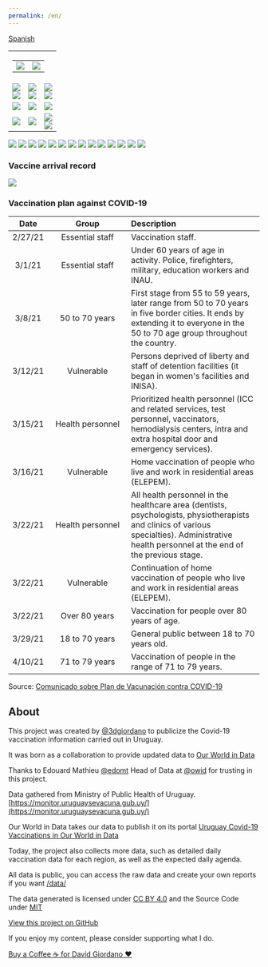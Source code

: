 ```yaml
---
permalink: /en/
---
```

<div id="lang_selector">
  <a href="/">Spanish</a>
</div>
<!-- ShareThis BEGIN --><div class="sharethis-inline-share-buttons"></div><!-- ShareThis END -->
<!-- 
<br><br>
<table>
  <tr>
    <td align="center">
      <img src="https://raw.githubusercontent.com/3dgiordano/covid-19-uy-vacc-data/main/web/maintenance.jpg" width="50%">
    </td>
    <td>
      Currently there are problems in the data provided by the ministry of public health.<br>
      As soon as they solve your problems, the data will be updated automatically.
    </td>
  </tr>
</table>
-->
<table id="dashboard">
  <tr>
    <td align="right" colspan=3>
      <table id="date_header">
        <tr>
          <td align="right">
            <img src="/web/charts/857919432.png">
          </td>
          <td align="center">
            <img src="/web/charts/851362461.png">
          </td>
        </tr>
      </table>
    </td>
  </tr>
  <tr>
    <td align="center">
      <img src="/web/charts/1329486679.png">
      <br>
      <img src="/web/charts/1720013265.png">
    </td>
    <td align="center">
      <img src="/web/charts/827148403.png">
      <br>
      <img src="/web/charts/1848022003.png">
    </td>
    <td align="center">
      <img src="/web/charts/2077796175.png">
      <br>
      <img src="/web/charts/1978363820.png">
    </td>
  </tr>
  <tr>
    <td align="center">
      <img src="/web/charts/1038688506.png">
    </td>
    <td align="center">
      <img src="/web/charts/603335823.png">
    </td>
    <td align="center">
      <img src="/web/charts/1683681566.png">
    </td>
  </tr>
  <tr>
    <td align="center">
      <img src="/web/charts/2063902375.png">
    </td>
    <td align="center">
      <img src="/web/charts/1821951025.png">
    </td>
    <td align="center">
      <img src="/web/charts/1939554456.png"><br>
      <img src="/web/charts/744871918.png">
    </td>
  </tr>
</table>

<img src="/web/charts/1201195179.png">

<img src="/web/charts/574263984.png">

<img src="/web/charts/1322547223.png">

<img src="/web/charts/731574492.png">

<img src="/web/charts/842189614.png">

<img src="/web/charts/1047100711.png">

<img src="/web/charts/132326038.png">

<img src="/web/charts/122662822.png">

<img src="/web/charts/987529461.png">

<img src="/web/charts/454080210.png">

<img src="/web/charts/105471492.png">

<img src="/web/charts/2095693594.png">

<img src="/web/charts/4849953.png">

<img src="/web/charts/1189791692.png">

### Vaccine arrival record

<img src="/web/charts/648030237.png">

### Vaccination plan against COVID-19

| **Date**  | &nbsp;&nbsp;&nbsp;&nbsp;&nbsp;&nbsp;&nbsp;&nbsp;&nbsp;&nbsp;&nbsp;**Group**&nbsp;&nbsp;&nbsp;&nbsp;&nbsp;&nbsp;&nbsp;&nbsp;&nbsp;&nbsp;&nbsp; | **Description** |
| :----: | :----: | :----------- |
| 2/27/21 | Essential staff | Vaccination staff. | 
| 3/1/21 | Essential staff | Under 60 years of age in activity. Police, firefighters, military, education workers and INAU.|
| 3/8/21 | 50 to 70 years | First stage from 55 to 59 years, later range from 50 to 70 years in five border cities. It ends by extending it to everyone in the 50 to 70 age group throughout the country.|
| 3/12/21 | Vulnerable | Persons deprived of liberty and staff of detention facilities (it began in women's facilities and INISA).|
| 3/15/21 | Health personnel | Prioritized health personnel (ICC and related services, test personnel, vaccinators, hemodialysis centers, intra and extra hospital door and emergency services).|
| 3/16/21 | Vulnerable |Home vaccination of people who live and work in residential areas (ELEPEM).|
| 3/22/21 | Health personnel | All health personnel in the healthcare area (dentists, psychologists, physiotherapists and clinics of various specialties). Administrative health personnel at the end of the previous stage.|
| 3/22/21 | Vulnerable | Continuation of home vaccination of people who live and work in residential areas (ELEPEM).|
| 3/22/21 | Over 80 years | Vaccination for people over 80 years of age.|
| 3/29/21 | 18 to 70 years | General public between 18 to 70 years old.|
| 4/10/21 | 71 to 79 years | Vaccination of people in the range of 71 to 79 years.|

Source: [Comunicado sobre Plan de Vacunación contra COVID-19](https://www.gub.uy/ministerio-salud-publica/comunicacion/noticias/comunicado-sobre-plan-vacunacion-contra-covid-19)

## About

This project was created by [@3dgiordano](https://github.com/3dgiordano) to publicize the Covid-19 vaccination information carried out in Uruguay.

It was born as a collaboration to provide updated data to [Our World in Data](https://ourworldindata.org/)

Thanks to Edouard Mathieu [@edomt](https://github.com/edomt) Head of Data at [@owid](https://github.com/owid) for trusting in this project.

Data gathered from Ministry of Public Health of Uruguay. [https://monitor.uruguaysevacuna.gub.uy/](https://monitor.uruguaysevacuna.gub.uy/)

Our World in Data takes our data to publish it on its portal [Uruguay Covid-19 Vaccinations in Our World in Data](https://ourworldindata.org/covid-vaccinations?country=~URY)

Today, the project also collects more data, such as detailed daily vaccination data for each region, as well as the expected daily agenda.

All data is public, you can access the raw data and create your own reports if you want [/data/](https://github.com/3dgiordano/covid-19-uy-vacc-data/blob/main/data/)

The data generated is licensed under [CC BY 4.0](https://creativecommons.org/licenses/by/4.0/) and the Source Code under [MIT](https://github.com/3dgiordano/covid-19-uy-vacc-data/blob/main/LICENSE)

[View this project on GitHub](https://github.com/3dgiordano/covid-19-uy-vacc-data)

If you enjoy my content, please consider supporting what I do.

[Buy a Coffee ☕ for David Giordano ❤️](https://ko-fi.com/davidgiordano) 
